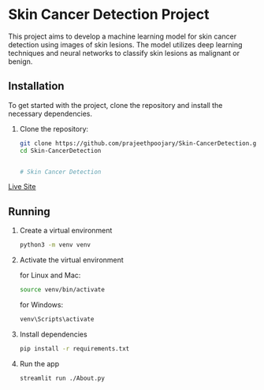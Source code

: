 # Skin Cancer Detection Project

This project aims to develop a machine learning model for skin cancer detection using images of skin lesions. The model utilizes deep
learning techniques and neural networks to classify skin lesions as malignant or benign.

## Installation
To get started with the project, clone the repository and install the necessary dependencies.

1. Clone the repository:
   ```bash
   git clone https://github.com/prajeethpoojary/Skin-CancerDetection.git
   cd Skin-CancerDetection


   # Skin Cancer Detection

[Live Site](https://skin-cancer-check.streamlit.app/)

## Running

1. Create a virtual environment

    ```bash
    python3 -m venv venv
    ```

1. Activate the virtual environment

    for Linux and Mac:

    ```bash
    source venv/bin/activate
    ```

    for Windows:

    ```bash
    venv\Scripts\activate
    ```

1. Install dependencies

    ```bash
    pip install -r requirements.txt
    ```

1. Run the app

    ```bash
    streamlit run ./About.py
    ```
